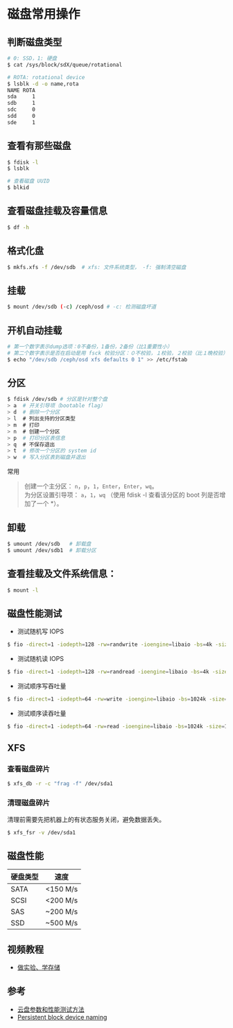 # 磁盘常用操作

## 判断磁盘类型

```bash
# 0: SSD，1: 硬盘
$ cat /sys/block/sdX/queue/rotational
```

```bash
# ROTA: rotational device
$ lsblk -d -o name,rota
NAME ROTA
sda     1
sdb     1
sdc     0
sdd     0
sde     1
```

## 查看有那些磁盘

```bash
$ fdisk -l
$ lsblk
```

```bash
# 查看磁盘 UUID
$ blkid
```

## 查看磁盘挂载及容量信息

```bash
$ df -h
```

## 格式化盘
```bash
$ mkfs.xfs -f /dev/sdb	# xfs: 文件系统类型， -f: 强制清空磁盘
```

## 挂载
```bash
$ mount /dev/sdb (-c) /ceph/osd	# -c: 检测磁盘坏道
```

## 开机自动挂载
```bash
# 第一个数字表示dump选项：0不备份，1备份，2备份（比1重要性小）
# 第二个数字表示是否在启动是用 fsck 校验分区：０不校验，１校验，２校验（比１晚校验）
$ echo "/dev/sdb /ceph/osd xfs defaults 0 1" >> /etc/fstab
```

## 分区
```bash
$ fdisk /dev/sdb # 分区是针对整个盘
> a  # 开关引导项（bootable flag）
> d  # 删除一个分区
> l  # 列出支持的分区类型
> m  # 打印
> n  # 创建一个分区
> p  # 打印分区表信息
> q  # 不保存退出
> t  # 修改一个分区的 system id
> w  # 写入分区表到磁盘并退出
```

常用
> 创建一个主分区： `n`，`p`，`1`，`Enter`，`Enter`，`wq`。  
> 为分区设置引导项： `a`，`1`，`wq` （使用 fdisk -l 查看该分区的 boot 列是否增加了一个 *）。

## 卸载
```bash
$ umount /dev/sdb   # 卸载盘
$ umount /dev/sdb1  # 卸载分区
```

## 查看挂载及文件系统信息：
```bash
$ mount -l
```


## 磁盘性能测试

* 测试随机写 IOPS

```bash
$ fio -direct=1 -iodepth=128 -rw=randwrite -ioengine=libaio -bs=4k -size=1G -numjobs=1 -runtime=1000 -group_reporting -filename=iotest -name=Rand_Write_Testing
```

* 测试随机读 IOPS

```bash
$ fio -direct=1 -iodepth=128 -rw=randread -ioengine=libaio -bs=4k -size=1G -numjobs=1 -runtime=1000 -group_reporting -filename=iotest -name=Rand_Read_Testing
```

* 测试顺序写吞吐量

```bash
$ fio -direct=1 -iodepth=64 -rw=write -ioengine=libaio -bs=1024k -size=1G -numjobs=1 -runtime=1000 -group_reporting -filename=iotest -name=Write_PPS_Testing
```

* 测试顺序读吞吐量

```bash
$ fio -direct=1 -iodepth=64 -rw=read -ioengine=libaio -bs=1024k -size=1G -numjobs=1 -runtime=1000 -group_reporting -filename=iotest -name=Read_PPS_Testing
```


## XFS

### 查看磁盘碎片

```bash
$ xfs_db -r -c "frag -f" /dev/sda1
```

### 清理磁盘碎片

清理前需要先把机器上的有状态服务关闭，避免数据丢失。

```bash
$ xfs_fsr -v /dev/sda1
```

## 磁盘性能

| 硬盘类型 | 速度     |
| -------- | -------- |
| SATA     | <150 M/s |
| SCSI     | <200 M/s |
| SAS      | ~200 M/s |
| SSD      | ~500 M/s |

## 视频教程

* [做实验、学存储](http://www.linuxplus.org/courses/LinuxPlus/STOR1/201702/about)

## 参考

* [云盘参数和性能测试方法](https://help.aliyun.com/document_detail/25382.html?spm=5176.doc35241.6.551.9xYiHF)
* [Persistent block device naming](https://wiki.archlinux.org/index.php/Persistent_block_device_naming_(%E7%AE%80%E4%BD%93%E4%B8%AD%E6%96%87))